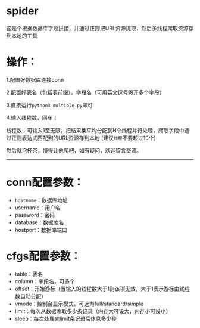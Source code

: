 # spider
这是个根据数据库字段拼接，并通过正则把URL资源提取，然后多线程爬取资源存到本地的工具

# 操作：

1.配置好数据库连接conn

2.配置好表名（包括表前缀），字段名（可用英文逗号隔开多个字段）

3.直接运行`python3 multiple.py`即可

4.输入线程数，回车！

线程数：可输入1至无限，把结果集平均分配到N个线程并行处理，爬取字段中通过正则表达式匹配到的URL资源存到本地
(建议`线程`不要超过10个)



然后就泡杯茶，慢慢让他爬吧，如有疑问，欢迎留言交流。

----
# conn配置参数：
* `hostname`：数据库地址
* username：用户名
* password：密码
* database：数据库名
* hostport：数据库端口


# cfgs配置参数：

* table：表名
* column：字段名，可多个
* offset：开始游标（当输入的线程数大于1则该项无效，大于1表示游标由线程数自动分配）
* vmode：控制台显示模式，可选为full/standard/simple
* limit：每次从数据库取多少条记录（内存大可设大，内存小可设小）
* sleep：每次处理完limit条记录后休息多少秒


